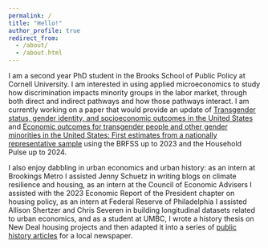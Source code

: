 ```yaml
---
permalink: /
title: "Hello!"
author_profile: true
redirect_from: 
  - /about/
  - /about.html
---
```


I am a second year PhD student in the Brooks School of Public Policy at Cornell University. I am interested in using applied microeconomics to study how discrimination impacts minority groups in the labor market, through both direct and indirect pathways and how those pathways interact. I am currently working on a paper that would provide an update of [Transgender status, gender identity, and socioeconomic outcomes in the United States](https://journals.sagepub.com/doi/abs/10.1177/0019793920902776?journalCode=ilra) and [Economic outcomes for transgender people and other gender minorities in the United States: First estimates from a nationally representative sample](https://onlinelibrary.wiley.com/doi/abs/10.1002/soej.12594) using the BRFSS up to 2023 and the Household Pulse up to 2024. 

I also enjoy dabbling in urban economics and urban history: as an intern at Brookings Metro I assisted Jenny Schuetz in writing blogs on climate resilience and housing, as an intern at the Council of Economic Advisers I assisted with the 2023 Economic Report of the President chapter on housing policy, as an intern at Federal Reserve of Philadelphia I assisted Allison Shertzer and Chris Severen in building longitudinal datasets related to urban economics, and as a student at UMBC, I wrote a history thesis on New Deal housing projects and then adapted it into a series of [public history articles](https://ggwash.org/contributors/rebecca-mann) for a local newspaper.
